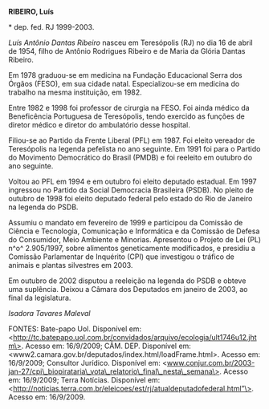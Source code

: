 **RIBEIRO, Luís**

\* dep. fed. RJ 1999-2003.

*Luís Antônio Dantas Ribeiro* nasceu em Teresópolis (RJ) no dia 16 de
abril de 1954, filho de Antônio Rodrigues Ribeiro e de Maria da Glória
Dantas Ribeiro.

Em 1978 graduou-se em medicina na Fundação Educacional Serra dos Órgãos
(FESO), em sua cidade natal. Especializou-se em medicina do trabalho na
mesma instituição, em 1982.

Entre 1982 e 1998 foi professor de cirurgia na FESO. Foi ainda médico da
Beneficência Portuguesa de Teresópolis, tendo exercido as funções de
diretor médico e diretor do ambulatório desse hospital.

Filiou-se ao Partido da Frente Liberal (PFL) em 1987. Foi eleito
vereador de Teresópolis na legenda pefelista no ano seguinte. Em 1991
foi para o Partido do Movimento Democrático do Brasil (PMDB) e foi
reeleito em outubro do ano seguinte.

Voltou ao PFL em 1994 e em outubro foi eleito deputado estadual. Em 1997
ingressou no Partido da Social Democracia Brasileira (PSDB). No pleito
de outubro de 1998 foi eleito deputado federal pelo estado do Rio de
Janeiro na legenda do PSDB.

Assumiu o mandato em fevereiro de 1999 e participou da Comissão de
Ciência e Tecnologia, Comunicação e Informática e da Comissão de Defesa
do Consumidor, Meio Ambiente e Minorias. Apresentou o Projeto de Lei
(PL) n^o^ 2.905/1997, sobre alimentos geneticamente modificados, e
presidiu a Comissão Parlamentar de Inquérito (CPI) que investigou o
tráfico de animais e plantas silvestres em 2003.

Em outubro de 2002 disputou a reeleição na legenda do PSDB e obteve uma
suplência. Deixou a Câmara dos Deputados em janeiro de 2003, ao final da
legislatura.

*Isadora Tavares Maleval*

FONTES: Bate-papo Uol. Disponível em:
\<http://tc.batepapo.uol.com.br/convidados/arquivo/ecologia/ult1746u12.jhtm\>.
Acesso em: 16/9/2009; CÂM. DEP. Disponível em:
\<www2.camara.gov.br/deputados/index.html/loadFrame.html\>. Acesso em:
16/9/2009; Consultor Jurídico. Disponível em:
\<www.conjur.com.br/2003-jan-27/cpi\_biopirataria\_vota\_relatorio\_final\_nesta\_semana\>.
Acesso em: 16/9/2009; Terra Notícias. Disponível em:
\<http://noticias.terra.com.br/eleicoes/est/rj/atualdeputadofederal.html”\>.
Acesso em: 16/9/2009.
